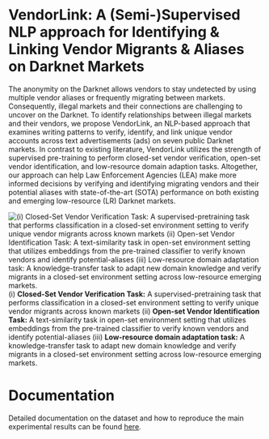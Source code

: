 # VendorLink: A (Semi-)Supervised NLP approach for Identifying & Linking Vendor Migrants & Aliases on Darknet Markets
The anonymity on the Darknet allows vendors to stay undetected by using multiple vendor aliases or frequently migrating between markets. Consequently, illegal markets and their connections are challenging to uncover on the Darknet. To identify relationships between illegal markets and their vendors, we propose VendorLink, an NLP-based approach that examines writing patterns to verify, identify, and link unique vendor accounts across text advertisements (ads) on seven public Darknet markets. In contrast to existing literature, VendorLink utilizes the strength of supervised pre-training to perform closed-set vendor verification, open-set vendor identification, and low-resource domain adaption tasks. Altogether, our approach can help Law Enforcement Agencies (LEA) make more informed decisions by verifying and identifying migrating vendors and their potential aliases with state-of-the-art (SOTA) performance on both existing and emerging low-resource (LR) Darknet markets.

![(i) Closed-Set Vendor Verification Task: A supervised-pretraining task that performs classification in a closed-set environment setting to verify unique vendor migrants across known markets (ii) Open-set Vendor Identification Task: A text-similarity task in open-set environment setting that utilizes embeddings from the pre-trained classifier to verify known vendors and identify potential-aliases (iii) Low-resource domain adaptation task: A knowledge-transfer task to adapt new domain knowledge and verify migrants in a closed-set environment setting across low-resource emerging markets.](docs/Images/vendorLink.png)
(i) __Closed-Set Vendor Verification Task:__ A supervised-pretraining task that performs classification in a closed-set environment setting to verify unique vendor migrants across known markets (ii) __Open-set Vendor Identification Task:__ A text-similarity task in open-set environment setting that utilizes embeddings from the pre-trained classifier to verify known vendors and identify potential-aliases (iii) __Low-resource domain adaptation task:__ A knowledge-transfer task to adapt new domain knowledge and verify migrants in a closed-set environment setting across low-resource emerging markets.

# Documentation
Detailed documentation on the dataset and how to reproduce the main experimental results can be found [here](docs/README.md).
